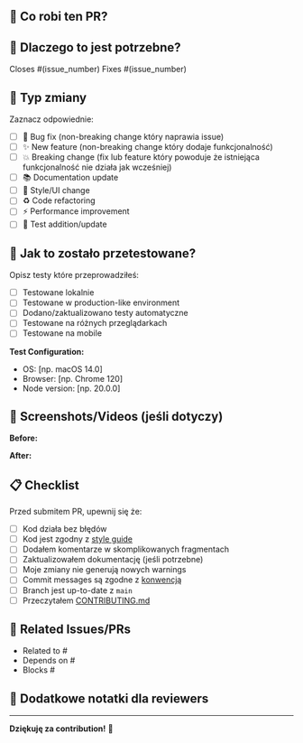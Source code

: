 ## 📝 Co robi ten PR?

<!-- Krótki opis zmian wprowadzonych w tym PR -->

## 🎯 Dlaczego to jest potrzebne?

<!-- Kontekst i motywacja. Link do issue jeśli dotyczy -->

Closes #(issue_number)
Fixes #(issue_number)

## 🔄 Typ zmiany

Zaznacz odpowiednie:

- [ ] 🐛 Bug fix (non-breaking change który naprawia issue)
- [ ] ✨ New feature (non-breaking change który dodaje funkcjonalność)
- [ ] 💥 Breaking change (fix lub feature który powoduje że istniejąca funkcjonalność nie działa jak wcześniej)
- [ ] 📚 Documentation update
- [ ] 🎨 Style/UI change
- [ ] ♻️ Code refactoring
- [ ] ⚡ Performance improvement
- [ ] 🧪 Test addition/update

## 🧪 Jak to zostało przetestowane?

Opisz testy które przeprowadziłeś:

- [ ] Testowane lokalnie
- [ ] Testowane w production-like environment
- [ ] Dodano/zaktualizowano testy automatyczne
- [ ] Testowane na różnych przeglądarkach
- [ ] Testowane na mobile

**Test Configuration:**
- OS: [np. macOS 14.0]
- Browser: [np. Chrome 120]
- Node version: [np. 20.0.0]

## 📸 Screenshots/Videos (jeśli dotyczy)

<!-- Dodaj before/after screenshots dla zmian UI -->

**Before:**
<!-- Screenshot -->

**After:**
<!-- Screenshot -->

## 📋 Checklist

Przed submitem PR, upewnij się że:

- [ ] Kod działa bez błędów
- [ ] Kod jest zgodny z [style guide](../CONTRIBUTING.md#style-guide)
- [ ] Dodałem komentarze w skomplikowanych fragmentach
- [ ] Zaktualizowałem dokumentację (jeśli potrzebne)
- [ ] Moje zmiany nie generują nowych warnings
- [ ] Commit messages są zgodne z [konwencją](../CONTRIBUTING.md#commit-messages)
- [ ] Branch jest up-to-date z `main`
- [ ] Przeczytałem [CONTRIBUTING.md](../CONTRIBUTING.md)

## 🔗 Related Issues/PRs

<!-- Link do powiązanych issues lub PRs -->

- Related to #
- Depends on #
- Blocks #

## 📝 Dodatkowe notatki dla reviewers

<!-- Wszelkie dodatkowe informacje które mogą pomóc w review -->

---

**Dziękuję za contribution!** 🙏
